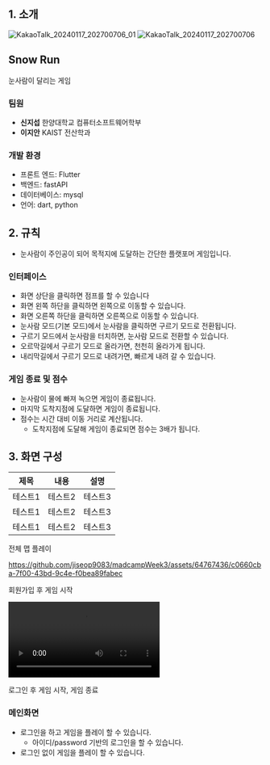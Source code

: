 ## 1. 소개
![KakaoTalk_20240117_202700706_01](https://github.com/jiseop9083/madcampWeek3/assets/64767436/358f94ab-4052-4e74-a003-6c389f1801b4)
![KakaoTalk_20240117_202700706](https://github.com/jiseop9083/madcampWeek3/assets/64767436/3a643263-9a4e-47d1-b32f-6e5a0085be4f)

## Snow Run
눈사람이 달리는 게임

</aside>

### 팀원

- **신지섭** 한양대학교 컴퓨터소프트웨어학부
- **이지안** KAIST 전산학과

### 개발 환경

- 프론트 엔드: Flutter
- 백엔드: fastAPI
- 데이터베이스: mysql
- 언어: dart, python


## 2. 규칙

- 눈사람이 주인공이 되어 목적지에 도달하는 간단한 플랫포머 게임입니다.

### 인터페이스

- 화면 상단을 클릭하면 점프를 할 수 있습니다
- 화면 왼쪽 하단을 클릭하면 왼쪽으로 이동할 수 있습니다.
- 화면 오른쪽 하단을 클릭하면 오른쪽으로 이동할 수 있습니다.
- 눈사람 모드(기본 모드)에서 눈사람을 클릭하면 구르기 모드로 전환됩니다.
- 구르기 모드에서 눈사람을 터치하면, 눈사람 모드로 전환할 수 있습니다.
- 오르막길에서 구르기 모드로 올라가면, 천천히 올라가게 됩니다.
- 내리막길에서 구르기 모드로 내려가면, 빠르게 내려 갈 수 있습니다.

### 게임 종료 및 점수

- 눈사람이 물에 빠져 녹으면 게임이 종료됩니다.
- 마지막 도착지점에 도달하면 게임이 종료됩니다.
- 점수는 시간 대비 이동 거리로 계산됩니다.
    - 도착지점에 도달해 게임이 종료되면 점수는 3배가 됩니다.

## 3. 화면 구성

|제목|내용|설명|
|------|---|---|
|테스트1|테스트2|테스트3|
|테스트1|테스트2|테스트3|
|테스트1|테스트2|테스트3|

전체 맵 플레이



https://github.com/jiseop9083/madcampWeek3/assets/64767436/c0660cba-7f00-43bd-9c4e-f0bea89fabec


회원가입 후 게임 시작

![로그인 후 게임 시작, 게임 종료](https://prod-files-secure.s3.us-west-2.amazonaws.com/f6cb388f-3934-47d6-9928-26d2e10eb0fc/c37f1f6f-e0dd-4eb8-88dc-9a34df647612/Screen_Recording_20240117_195856.mp4)

로그인 후 게임 시작, 게임 종료
### 메인화면

- 로그인을 하고 게임을 플레이 할 수 있습니다.
    - 아이디/password 기반의 로그인을 할 수 있습니다.
- 로그인 없이 게임을 플레이 할 수 있습니다.
